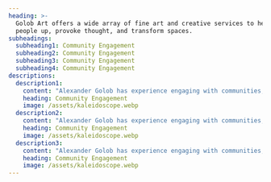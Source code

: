 ```yaml
---
heading: >-
  Golob Art offers a wide array of fine art and creative services to help lift
  people up, provoke thought, and transform spaces.
subheadings:
  subheading1: Community Engagement
  subheading2: Community Engagement
  subheading3: Community Engagement
  subheading4: Community Engagement
descriptions:
  description1:
    content: "Alexander Golob has experience engaging with communities, conducting research, and developing and implementing art and placemaking policy, strategy, and integration. His studio has worked with city governments on policy and implementation, non-profits embarking upon art initiative, and early stage start-ups looking for guidance.\r\n\r\nArt provides benefits for sense of community, business, marketing, and health. Sometimes, it helps to have an artist to integrate that perspective into a community, business, or project.\r"
    heading: Community Engagement
    image: /assets/kaleidoscope.webp
  description2:
    content: "Alexander Golob has experience engaging with communities, conducting research, and developing and implementing art and placemaking policy, strategy, and integration. His studio has worked with city governments on policy and implementation, non-profits embarking upon art initiative, and early stage start-ups looking for guidance.\r\n\r\nArt provides benefits for sense of community, business, marketing, and health. Sometimes, it helps to have an artist to integrate that perspective into a community, business, or project.\r"
    heading: Community Engagement
    image: /assets/kaleidoscope.webp
  description3:
    content: "Alexander Golob has experience engaging with communities, conducting research, and developing and implementing art and placemaking policy, strategy, and integration. His studio has worked with city governments on policy and implementation, non-profits embarking upon art initiative, and early stage start-ups looking for guidance.\r\n\r\nArt provides benefits for sense of community, business, marketing, and health. Sometimes, it helps to have an artist to integrate that perspective into a community, business, or project.\r"
    heading: Community Engagement
    image: /assets/kaleidoscope.webp
---
```

